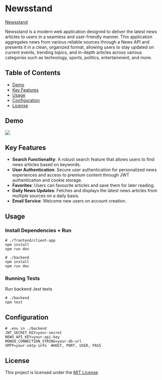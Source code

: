 
# Newsstand

[Newsstand]()

Newsstand is a modern web application designed to deliver the latest news articles to users in a seamless and user-friendly manner. This application aggregates news from various reliable sources through a News API and presents it in a clean, organized format, allowing users to stay updated on current events, trending topics, and in-depth articles across various categories such as technology, sports, politics, entertainment, and more.

## Table of Contents
  - [Demo](#demo)
  - [Key Features](#key-features)
  - [Usage](#usage)
  - [Configuration](#configuration)
  - [License](#license)

## Demo
![](https://github.com/HenryKim12/newsstand/blob/main/backend/data/newsstand-gif.gif)

## Key Features

- **Search Functionality**: A robust search feature that allows users to find news articles based on keywords.
- **User Authentication**: Secure user authentication for personalized news experiences and access to premium content through JWT authentication and cookie storage.
- **Favorites**: Users can favourite articles and save them for later reading.
- **Daily News Updates**: Fetches and displays the latest news articles from multiple sources on a daily basis.
- **Email Service**: Welcome new users on account creation.

## Usage
### Install Dependencies + Run
```
# ./frontend/client-app
npm install 
npm run dev 

# ./backend
npm install 
npm run dev
```

### Running Tests
Run backend Jest tests
```
# ./backend
npm test
```

## Configuration
```
# .env in ./backend
JWT_SECRET_KEY=your-secret
NEWS_API_KEY=your-api-key
MONGO_CONNECTION_STRING=your-db-url
SMTP=your-smtp-info  #HOST, PORT, USER, PASS 
```

## License
This project is licensed under the [MIT License](https://github.com/HenryKim12/newsstand/blob/main/LICENSE)
